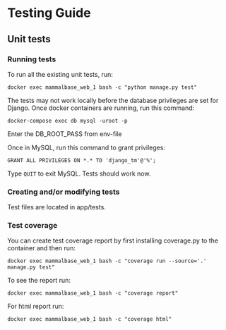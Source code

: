# Testing Guide

## Unit tests

### Running tests

To run all the existing unit tests, run:

```
docker exec mammalbase_web_1 bash -c "python manage.py test"
```

The tests may not work locally before the database privileges are set for Django. Once docker containers are running, run this command:

```
docker-compose exec db mysql -uroot -p
```
Enter the DB_ROOT_PASS from env-file

Once in MySQL, run this command to grant privileges:

```
GRANT ALL PRIVILEGES ON *.* TO 'django_tm'@'%';
```
Type ```QUIT``` to exit MySQL. Tests should work now.

### Creating and/or modifying tests

Test files are located in app/tests.  

### Test coverage

You can create test coverage report by first installing coverage.py to the container and then run:
```
docker exec mammalbase_web_1 bash -c "coverage run --source='.' manage.py test"
```

To see the report run:
```
docker exec mammalbase_web_1 bash -c "coverage report"
```
For html report run:
```
docker exec mammalbase_web_1 bash -c "coverage html"
```
